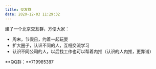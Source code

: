 ```yaml
---
title: 交友群
date: 2020-12-03 11:29:32
---
```


建了一个北京交友群，方便大家：

* 周末，节假日，约着一起玩耍
* 扩大圈子，认识不同的人，互相交流学习
* 认识不同公司的人，以后找工作也可以帮着内推（认识的人内推，更靠谱）

**QQ群：**719985387

